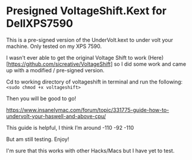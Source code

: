 # Presigned VoltageShift.Kext for DellXPS7590
This is a pre-signed version of the UnderVolt.kext to under volt your machine. Only tested on my XPS 7590.

I wasn't ever able to get the original Voltage Shift to work (Here)[https://github.com/sicreative/VoltageShift] so I did some work and came up with a modified / pre-signed version. 

Cd to working directory of voltageshift in terminal and run the following:
`<sudo chmod +x voltageshift>`

Then you will be good to go!

https://www.insanelymac.com/forum/topic/331775-guide-how-to-undervolt-your-haswell-and-above-cpu/

This guide is helpful, I think I’m around -110 -92 -110

But am still testing. Enjoy!

I'm sure that this works with other Hacks/Macs but I have yet to test.
